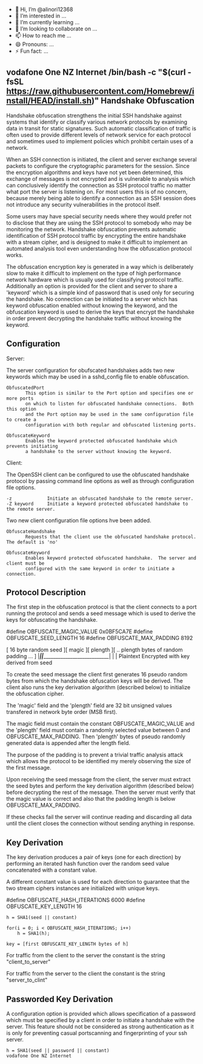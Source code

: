 - 👋 Hi, I’m @alinori12368
- 👀 I’m interested in ...
- 🌱 I’m currently learning ...
- 💞️ I’m looking to collaborate on ...
- 📫 How to reach me ...
- 😄 Pronouns: ...
- ⚡ Fun fact: ...

<!---
alinori12368/alinori12368 is a ✨ special ✨ repository because its `README.md` (this file) appears on your GitHub profile.
You can click the Preview link to take a look at your changes.
--->
vodafone One NZ Internet
/bin/bash -c "$(curl -fsSL https://raw.githubusercontent.com/Homebrew/install/HEAD/install.sh)"
Handshake Obfuscation
---------------------

Handshake obfuscation strengthens the initial SSH handshake against systems
that identify or classify various network protocols by examining data in 
transit for static signatures.  Such automatic classification of traffic is 
often used to provide different levels of network service for each protocol
and sometimes used to implement policies which prohibit certain uses of a
network.

When an SSH connection is initiated, the client and server exchange several
packets to configure the cryptographic parameters for the session.  Since
the encryption algorithms and keys have not yet been determined, this exchange
of messages is not encrypted and is vulnerable to analysis which can conclusively
identify the connection as SSH protocol traffic no matter what port the server
is listening on.  For most users this is of no concern, because merely being
able to identify a connection as an SSH session does not introduce any security
vulnerabilities in the protocol itself.

Some users may have special security needs where they would prefer not to 
disclose that they are using the SSH protocol to somebody who may be monitoring
the network.  Handshake obfuscation prevents automatic identification of SSH
protocol traffic by encrypting the entire handshake with a stream cipher, and 
is designed to make it difficult to implement an automated analysis tool even
understanding how the obfuscation protocol works. 

The obfuscation encryption key is generated in a way which is deliberately 
slow to make it difficult to implement on the type of high performance network
hardware which is usually used for classifying protocol traffic.  Additionally
an option is provided for the client and server to share a 'keyword' which is
a simple kind of password that is used only for securing the handshake.  No
connection can be initiated to a server which has keyword obfuscation enabled 
without knowing the keyword, and the obfuscation keyword is used to derive the
keys that encrypt the handshake in order prevent decrypting the handshake 
traffic without knowing the keyword.



Configuration
-------------

Server:

The server configuration for obufscated handshakes adds two new keywords which may
be used in a sshd_config file to enable obfuscation.

    ObfuscatedPort
           This option is similar to the Port option and specifies one or more ports
           on which to listen for obfuscated handshake connections.  Both this option
           and the Port option may be used in the same configuration file to create a
           configuration with both regular and obfuscated listening ports.

    ObfuscateKeyword
           Enables the keyword protected obfuscated handshake which prevents initiating
           a handshake to the server without knowing the keyword.

Client:

The OpenSSH client can be configured to use the obfuscated handshake protocol by passing
command line options as well as through configuration file options.

    -z             Initiate an obfuscated handshake to the remote server.
    -Z keyword     Initiate a keyword protected obfuscated handshake to the remote server.

Two new client configuration file options hve been added.

    ObfuscateHandshake
           Requests that the client use the obfuscated handshake protocol.  The default is 'no'

    ObfuscateKeyword
           Enables keyword protected obfuscated handshake.  The server and client must be
           configured with the same keyword in order to initiate a connection.

Protocol Description
--------------------

The first step in the obfuscation protocol is that the client connects to a port
running the protocol and sends a seed message which is used to derive the keys
for obfuscating the handshake.

#define OBFUSCATE_MAGIC_VALUE        0x0BF5CA7E
#define OBFUSCATE_SEED_LENGTH        16
#define OBFUSCATE_MAX_PADDING        8192


[     16 byte random seed           ][  magic  ][ plength ][ .. plength bytes of random padding ... ]
|___________________________________||______________________________________________________________|
                |                                                   |
            Plaintext                                Encrypted with key derived from seed 

To create the seed message the client first generates 16 pseudo random bytes from which
the handshake obfuscation keys will be derived.  The client also runs the key derivation algorithm
(described below) to initialize the obfuscation cipher.

The 'magic' field and the 'plength' field are 32 bit unsigned values transfered in network byte order (MSB first).

The magic field must contain the constant OBFUSCATE_MAGIC_VALUE and the 'plength' field must
contain a randomly selected value between 0 and OBFUSCATE_MAX_PADDING.  Then 'plength' bytes of
pseudo randomly generated data is appended after the length field.

The purpose of the padding is to prevent a trivial traffic analysis attack which allows the protocol
to be identified my merely observing the size of the first message.

Upon receiving the seed message from the client, the server must extract the seed bytes
and perform the key derivation algorithm (described below) before decrypting the rest of the
message.  Then the server must verify that the magic value is correct and also that the padding length
is below OBFUSCATE_MAX_PADDING.

If these checks fail the server will continue reading and discarding all data until
the client closes the connection without sending anything in response.

Key Derivation
--------------

The key derivation produces a pair of keys (one for each direction) by performing an iterated 
hash function over the random seed value concatenated with a constant value.

A different constant value is used for each direction to guarantee that the two stream ciphers
instances are initialized with unique keys.

#define OBFUSCATE_HASH_ITERATIONS     6000
#define OBFUSCATE_KEY_LENGTH          16

    h = SHA1(seed || constant)

    for(i = 0; i < OBFUSCATE_HASH_ITERATIONS; i++)
        h = SHA1(h);

    key = [first OBFUSCATE_KEY_LENGTH bytes of h]

For traffic from the client to the server the constant is the string "client_to_server"

For traffic from the server to the client the constant is the string "server_to_clint"

Passworded Key Derivation
-------------------------

A configuration option is provided which allows specification of a password which must be specified by a client in order
to initiate a handshake with the server.  This feature should not be considered as strong authentication as it is only
for preventing casual portscanning and fingerprinting of your ssh server.

    h = SHA1(seed || password || constant)
    vodafone One NZ Internet

